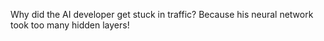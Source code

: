 Why did the AI developer get stuck in traffic?
Because his neural network took too many hidden layers!
